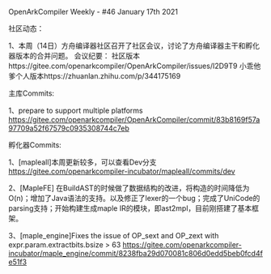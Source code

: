 OpenArkCompiler Weekly - #46  January 17th 2021

社区动态：

1、本周（14日）方舟编译器社区召开了社区会议，讨论了方舟编译器主干和孵化器版本的合并问题。
会议纪要：
社区版本https://gitee.com/openarkcompiler/OpenArkCompiler/issues/I2D9T9
小乖他爹个人版本https://zhuanlan.zhihu.com/p/344175169

主库Commits:

1、prepare to support multiple platforms
https://gitee.com/openarkcompiler/OpenArkCompiler/commit/83b8169f57a97709a52f67579c0935308744c7eb

孵化器Commits:

1、[mapleall]本周更新较多，可以查看Dev分支
https://gitee.com/openarkcompiler-incubator/mapleall/commits/dev

2、[MapleFE] 在BuildAST的时候做了数据结构的改进，将构造的时间降低为O(n)；增加了Java语法的支持。以及修正了lexer的一个bug；完成了UniCode的parsing支持；开始构建生成maple IR的模块，即ast2mpl，目前刚搭建了基本框架。

3、[maple_engine]Fixes the issue of OP_sext and OP_zext with expr.param.extractbits.bsize > 63
https://gitee.com/openarkcompiler-incubator/maple_engine/commit/8238fba29d070081c806d0edd5beb0fcd4fe51f3